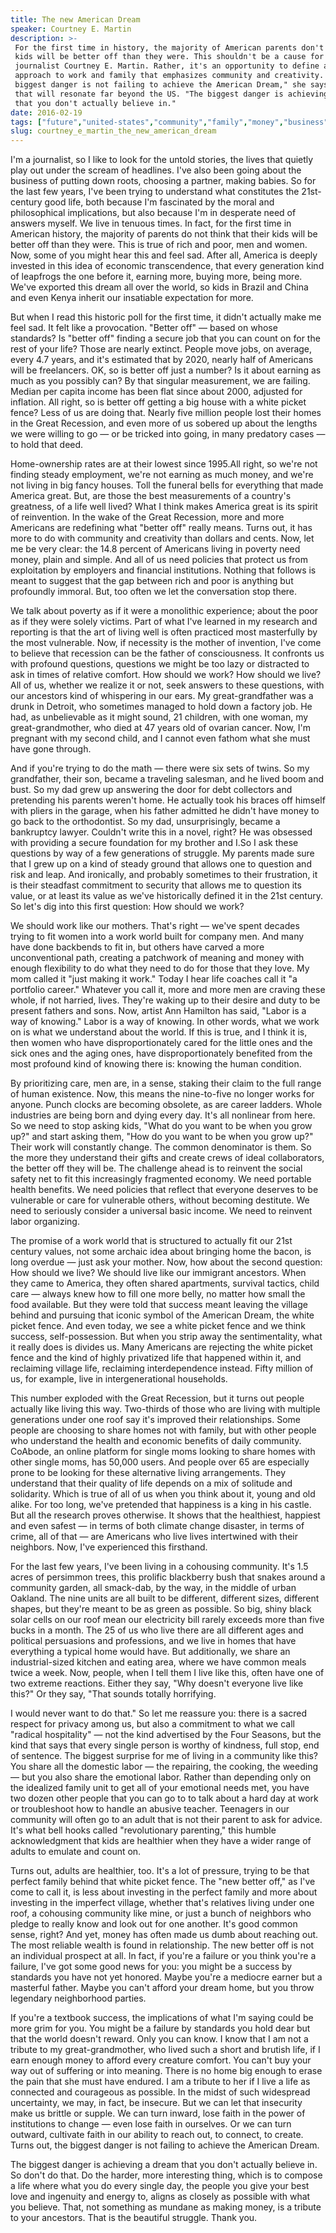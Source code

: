```yaml
---
title: The new American Dream
speaker: Courtney E. Martin
description: >-
 For the first time in history, the majority of American parents don't think their
 kids will be better off than they were. This shouldn't be a cause for alarm, says
 journalist Courtney E. Martin. Rather, it's an opportunity to define a new
 approach to work and family that emphasizes community and creativity. "The
 biggest danger is not failing to achieve the American Dream," she says in a talk
 that will resonate far beyond the US. "The biggest danger is achieving a dream
 that you don't actually believe in."
date: 2016-02-19
tags: ["future","united-states","community","family","money","business","cities","children","economics","friendship","goalsetting","happiness","humanity","identity","motivation","journalism","parenting","personal-growth","social-change","work","society","worklife-balance"]
slug: courtney_e_martin_the_new_american_dream
---
```


I'm a journalist, so I like to look for the untold stories, the lives that quietly play
out under the scream of headlines. I've also been going about the business of putting down
roots, choosing a partner, making babies. So for the last few years, I've been trying to
understand what constitutes the 21st-century good life, both because I'm fascinated by the
moral and philosophical implications, but also because I'm in desperate need of answers
myself. We live in tenuous times. In fact, for the first time in American history, the
majority of parents do not think that their kids will be better off than they were. This
is true of rich and poor, men and women. Now, some of you might hear this and feel sad.
After all, America is deeply invested in this idea of economic transcendence, that every
generation kind of leapfrogs the one before it, earning more, buying more, being more.
We've exported this dream all over the world, so kids in Brazil and China and even Kenya
inherit our insatiable expectation for more.

But when I read this historic poll for the first time, it didn't actually make me feel
sad. It felt like a provocation. "Better off" — based on whose standards? Is "better off"
finding a secure job that you can count on for the rest of your life? Those are nearly
extinct. People move jobs, on average, every 4.7 years, and it's estimated that by 2020,
nearly half of Americans will be freelancers. OK, so is better off just a number? Is it
about earning as much as you possibly can? By that singular measurement, we are failing.
Median per capita income has been flat since about 2000, adjusted for inflation. All
right, so is better off getting a big house with a white picket fence? Less of us are
doing that. Nearly five million people lost their homes in the Great Recession, and even
more of us sobered up about the lengths we were willing to go — or be tricked into going,
in many predatory cases — to hold that deed.

Home-ownership rates are at their lowest since 1995.All right, so we're not finding steady
employment, we're not earning as much money, and we're not living in big fancy houses.
Toll the funeral bells for everything that made America great. But, are those the best
measurements of a country's greatness, of a life well lived? What I think makes America
great is its spirit of reinvention. In the wake of the Great Recession, more and more
Americans are redefining what "better off" really means. Turns out, it has more to do with
community and creativity than dollars and cents. Now, let me be very clear: the 14.8
percent of Americans living in poverty need money, plain and simple. And all of us need
policies that protect us from exploitation by employers and financial institutions.
Nothing that follows is meant to suggest that the gap between rich and poor is anything
but profoundly immoral. But, too often we let the conversation stop there.

We talk about poverty as if it were a monolithic experience; about the poor as if they
were solely victims. Part of what I've learned in my research and reporting is that the
art of living well is often practiced most masterfully by the most vulnerable. Now, if
necessity is the mother of invention, I've come to believe that recession can be the
father of consciousness. It confronts us with profound questions, questions we might be
too lazy or distracted to ask in times of relative comfort. How should we work? How should
we live? All of us, whether we realize it or not, seek answers to these questions, with
our ancestors kind of whispering in our ears. My great-grandfather was a drunk in Detroit,
who sometimes managed to hold down a factory job. He had, as unbelievable as it might
sound, 21 children, with one woman, my great-grandmother, who died at 47 years old of
ovarian cancer. Now, I'm pregnant with my second child, and I cannot even fathom what she
must have gone through.

And if you're trying to do the math — there were six sets of twins. So my grandfather,
their son, became a traveling salesman, and he lived boom and bust. So my dad grew up
answering the door for debt collectors and pretending his parents weren't home. He
actually took his braces off himself with pliers in the garage, when his father admitted
he didn't have money to go back to the orthodontist. So my dad, unsurprisingly, became a
bankruptcy lawyer. Couldn't write this in a novel, right? He was obsessed with providing a
secure foundation for my brother and I.So I ask these questions by way of a few
generations of struggle. My parents made sure that I grew up on a kind of steady ground
that allows one to question and risk and leap. And ironically, and probably sometimes to
their frustration, it is their steadfast commitment to security that allows me to question
its value, or at least its value as we've historically defined it in the 21st century. So
let's dig into this first question: How should we work?

We should work like our mothers. That's right — we've spent decades trying to fit women
into a work world built for company men. And many have done backbends to fit in, but
others have carved a more unconventional path, creating a patchwork of meaning and money
with enough flexibility to do what they need to do for those that they love. My mom called
it "just making it work." Today I hear life coaches call it "a portfolio career." Whatever
you call it, more and more men are craving these whole, if not harried, lives. They're
waking up to their desire and duty to be present fathers and sons. Now, artist Ann Hamilton
has said, "Labor is a way of knowing." Labor is a way of knowing. In other words, what we
work on is what we understand about the world. If this is true, and I think it is, then
women who have disproportionately cared for the little ones and the sick ones and the
aging ones, have disproportionately benefited from the most profound kind of knowing there
is: knowing the human condition.

By prioritizing care, men are, in a sense, staking their claim to the full range of human
existence. Now, this means the nine-to-five no longer works for anyone. Punch clocks are
becoming obsolete, as are career ladders. Whole industries are being born and dying every
day. It's all nonlinear from here. So we need to stop asking kids, "What do you want to be
when you grow up?" and start asking them, "How do you want to be when you grow up?" Their
work will constantly change. The common denominator is them. So the more they understand
their gifts and create crews of ideal collaborators, the better off they will be. The
challenge ahead is to reinvent the social safety net to fit this increasingly fragmented
economy. We need portable health benefits. We need policies that reflect that everyone
deserves to be vulnerable or care for vulnerable others, without becoming destitute. We
need to seriously consider a universal basic income. We need to reinvent labor
organizing.

The promise of a work world that is structured to actually fit our 21st century values,
not some archaic idea about bringing home the bacon, is long overdue — just ask your
mother. Now, how about the second question: How should we live? We should live like our
immigrant ancestors. When they came to America, they often shared apartments, survival
tactics, child care — always knew how to fill one more belly, no matter how small the food
available. But they were told that success meant leaving the village behind and pursuing
that iconic symbol of the American Dream, the white picket fence. And even today, we see a
white picket fence and we think success, self-possession. But when you strip away the
sentimentality, what it really does is divides us. Many Americans are rejecting the white
picket fence and the kind of highly privatized life that happened within it, and
reclaiming village life, reclaiming interdependence instead. Fifty million of us, for
example, live in intergenerational households.

This number exploded with the Great Recession, but it turns out people actually like
living this way. Two-thirds of those who are living with multiple generations under one
roof say it's improved their relationships. Some people are choosing to share homes not
with family, but with other people who understand the health and economic benefits of
daily community. CoAbode, an online platform for single moms looking to share homes with
other single moms, has 50,000 users. And people over 65 are especially prone to be looking
for these alternative living arrangements. They understand that their quality of life
depends on a mix of solitude and solidarity. Which is true of all of us when you think
about it, young and old alike. For too long, we've pretended that happiness is a king in
his castle. But all the research proves otherwise. It shows that the healthiest, happiest
and even safest — in terms of both climate change disaster, in terms of crime, all of that
— are Americans who live lives intertwined with their neighbors. Now, I've experienced this
firsthand.

For the last few years, I've been living in a cohousing community. It's 1.5 acres of
persimmon trees, this prolific blackberry bush that snakes around a community garden, all
smack-dab, by the way, in the middle of urban Oakland. The nine units are all built to be
different, different sizes, different shapes, but they're meant to be as green as
possible. So big, shiny black solar cells on our roof mean our electricity bill rarely
exceeds more than five bucks in a month. The 25 of us who live there are all different
ages and political persuasions and professions, and we live in homes that have everything
a typical home would have. But additionally, we share an industrial-sized kitchen and
eating area, where we have common meals twice a week. Now, people, when I tell them I live
like this, often have one of two extreme reactions. Either they say, "Why doesn't everyone
live like this?" Or they say, "That sounds totally horrifying.

I would never want to do that." So let me reassure you: there is a sacred respect for
privacy among us, but also a commitment to what we call "radical hospitality" — not the
kind advertised by the Four Seasons, but the kind that says that every single person is
worthy of kindness, full stop, end of sentence. The biggest surprise for me of living in a
community like this? You share all the domestic labor — the repairing, the cooking, the
weeding — but you also share the emotional labor. Rather than depending only on the
idealized family unit to get all of your emotional needs met, you have two dozen other
people that you can go to to talk about a hard day at work or troubleshoot how to handle
an abusive teacher. Teenagers in our community will often go to an adult that is not their
parent to ask for advice. It's what bell hooks called "revolutionary parenting," this
humble acknowledgment that kids are healthier when they have a wider range of adults to
emulate and count on.

Turns out, adults are healthier, too. It's a lot of pressure, trying to be that perfect
family behind that white picket fence. The "new better off," as I've come to call it, is
less about investing in the perfect family and more about investing in the imperfect
village, whether that's relatives living under one roof, a cohousing community like mine,
or just a bunch of neighbors who pledge to really know and look out for one another. It's
good common sense, right? And yet, money has often made us dumb about reaching out. The
most reliable wealth is found in relationship. The new better off is not an individual
prospect at all. In fact, if you're a failure or you think you're a failure, I've got some
good news for you: you might be a success by standards you have not yet honored. Maybe
you're a mediocre earner but a masterful father. Maybe you can't afford your dream home,
but you throw legendary neighborhood parties.

If you're a textbook success, the implications of what I'm saying could be more grim for
you. You might be a failure by standards you hold dear but that the world doesn't reward.
Only you can know. I know that I am not a tribute to my great-grandmother, who lived such a
short and brutish life, if I earn enough money to afford every creature comfort. You can't
buy your way out of suffering or into meaning. There is no home big enough to erase the
pain that she must have endured. I am a tribute to her if I live a life as connected and
courageous as possible. In the midst of such widespread uncertainty, we may, in fact, be
insecure. But we can let that insecurity make us brittle or supple. We can turn inward,
lose faith in the power of institutions to change — even lose faith in ourselves. Or we
can turn outward, cultivate faith in our ability to reach out, to connect, to create. Turns
out, the biggest danger is not failing to achieve the American Dream.

The biggest danger is achieving a dream that you don't actually believe in. So don't do
that. Do the harder, more interesting thing, which is to compose a life where what you do
every single day, the people you give your best love and ingenuity and energy to, aligns
as closely as possible with what you believe. That, not something as mundane as making
money, is a tribute to your ancestors. That is the beautiful struggle. Thank
you.

<!--
ad_duration=3.33
comment_count=79
event="TED2016"
external_start_time=0
has_talk_citation=1
intro_duration=11.82
is_subtitle_required="False"
is_talk_featured="True"
language="en"
language_swap="False"
native_language="en"
number_of_related_talks=6
number_of_speakers=1
number_of_subtitled_videos=23
number_of_tags=22
number_of_talk_download_languages=23
number_of_talk_more_resources=2
number_of_talk_recommendations=1
number_of_talks_take_actions=2
post_ad_duration=0.83
published_timestamp="2016-09-07 14:52:02"
recording_date="2016-02-19"
speaker_description="Journalist"
speaker_is_published=1
speaker_name="Courtney E. Martin"
talk_name="The new American Dream"
talk_recommendations_blurb="Check out more resources on what the \"good life\" means in the 21st century, curated by Courtney Martin."
talks_tags=["future","united-states","community","family","money","business","cities","children","economics","friendship","goalsetting","happiness","humanity","identity","motivation","journalism","parenting","personal-growth","social-change","work","society","worklife-balance"]
url_audio="https://download.ted.com/talks/CourtneyMartin_2016.mp3?apikey=acme-roadrunner"
url_photo_speaker="https://pe.tedcdn.com/images/ted/e086c0221d88523ba9b6ea05860e332c6d21c5b3_254x191.jpg"
url_photo_talk="https://s3.amazonaws.com/talkstar-photos/uploads/db992750-3eba-49a9-bcc7-ccbf4d3c8d89/CourtneyMartin_2016-embed.jpg"
url_webpage="https://www.ted.com/talks/courtney_e_martin_the_new_american_dream"
video_type_name="TED Stage Talk"
-->